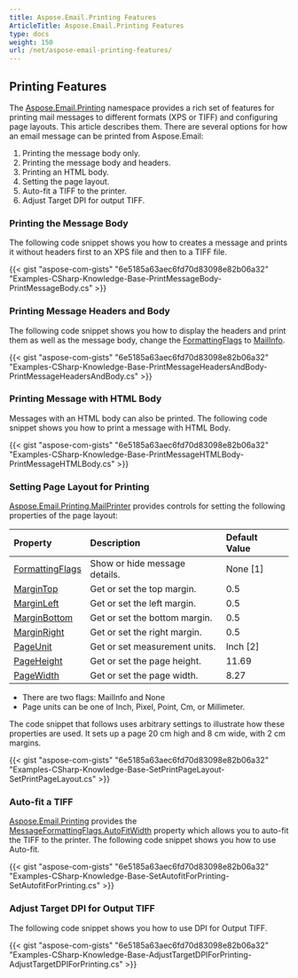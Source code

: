 ```yaml
---
title: Aspose.Email.Printing Features
ArticleTitle: Aspose.Email.Printing Features
type: docs
weight: 150
url: /net/aspose-email-printing-features/
---
```


## **Printing Features**
The [Aspose.Email.Printing](https://apireference.aspose.com/net/email/aspose.email.printing/) namespace provides a rich set of features for printing mail messages to different formats (XPS or TIFF) and configuring page layouts. This article describes them. There are several options for how an email message can be printed from Aspose.Email:

1. Printing the message body only.
1. Printing the message body and headers.
1. Printing an HTML body.
1. Setting the page layout.
1. Auto-fit a TIFF to the printer.
1. Adjust Target DPI for output TIFF.
### **Printing the Message Body**
The following code snippet shows you how to creates a message and prints it without headers first to an XPS file and then to a TIFF file.



{{< gist "aspose-com-gists" "6e5185a63aec6fd70d83098e82b06a32" "Examples-CSharp-Knowledge-Base-PrintMessageBody-PrintMessageBody.cs" >}}
### **Printing Message Headers and Body**
The following code snippet shows you how to display the headers and print them as well as the message body, change the [FormattingFlags](https://apireference.aspose.com/net/email/aspose.email.printing/mailprinter/properties/formattingflags) to [MailInfo](https://apireference.aspose.com/net/email/aspose.email.printing/messageformattingflags).



{{< gist "aspose-com-gists" "6e5185a63aec6fd70d83098e82b06a32" "Examples-CSharp-Knowledge-Base-PrintMessageHeadersAndBody-PrintMessageHeadersAndBody.cs" >}}
### **Printing Message with HTML Body**
Messages with an HTML body can also be printed. The following code snippet shows you how to print a message with HTML Body.



{{< gist "aspose-com-gists" "6e5185a63aec6fd70d83098e82b06a32" "Examples-CSharp-Knowledge-Base-PrintMessageHTMLBody-PrintMessageHTMLBody.cs" >}}
### **Setting Page Layout for Printing**
[Aspose.Email.Printing.MailPrinter](https://apireference.aspose.com/net/email/aspose.email.printing/mailprinter) provides controls for setting the following properties of the page layout:

|**Property**|**Description**|**Default Value**|
| :- | :- | :- |
|[FormattingFlags](https://apireference.aspose.com/net/email/aspose.email.printing/mailprinter/properties/formattingflags)|Show or hide message details.|None [1]|
|[MarginTop](https://apireference.aspose.com/net/email/aspose.email.printing/mailprinter/properties/margintop)|Get or set the top margin.|0.5|
|[MarginLeft](https://apireference.aspose.com/net/email/aspose.email.printing/mailprinter/properties/marginleft)|Get or set the left margin.|0.5|
|[MarginBottom](https://apireference.aspose.com/net/email/aspose.email.printing/mailprinter/properties/marginbottom)|Get or set the bottom margin.|0.5|
|[MarginRight](https://apireference.aspose.com/net/email/aspose.email.printing/mailprinter/properties/marginright)|Get or set the right margin.|0.5|
|[PageUnit](https://apireference.aspose.com/net/email/aspose.email.printing/mailprinter/properties/pageunit)|Get or set measurement units.|Inch [2]|
|[PageHeight](https://apireference.aspose.com/net/email/aspose.email.printing/mailprinter/properties/pageheight)|Get or set the page height.|11.69|
|[PageWidth](https://apireference.aspose.com/net/email/aspose.email.printing/mailprinter/properties/pagewidth)|Get or set the page width.|8.27|
- There are two flags: MailInfo and None
- Page units can be one of Inch, Pixel, Point, Cm, or Millimeter.

The code snippet that follows uses arbitrary settings to illustrate how these properties are used. It sets up a page 20 cm high and 8 cm wide, with 2 cm margins.



{{< gist "aspose-com-gists" "6e5185a63aec6fd70d83098e82b06a32" "Examples-CSharp-Knowledge-Base-SetPrintPageLayout-SetPrintPageLayout.cs" >}}
### **Auto-fit a TIFF**
[Aspose.Email.Printing](https://apireference.aspose.com/net/email/aspose.email.printing/) provides the [MessageFormattingFlags.AutoFitWidth](https://apireference.aspose.com/net/email/aspose.email.printing/messageformattingflags) property which allows you to auto-fit the TIFF to the printer. The following code snippet shows you how to use Auto-fit.



{{< gist "aspose-com-gists" "6e5185a63aec6fd70d83098e82b06a32" "Examples-CSharp-Knowledge-Base-SetAutofitForPrinting-SetAutofitForPrinting.cs" >}}
### **Adjust Target DPI for Output TIFF**
The following code snippet shows you how to use DPI for Output TIFF.



{{< gist "aspose-com-gists" "6e5185a63aec6fd70d83098e82b06a32" "Examples-CSharp-Knowledge-Base-AdjustTargetDPIForPrinting-AdjustTargetDPIForPrinting.cs" >}}
